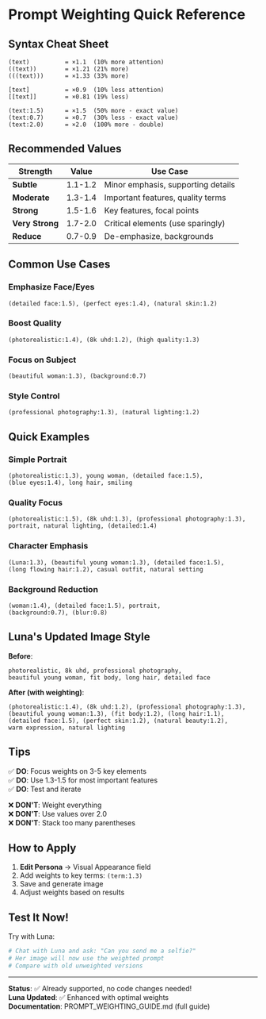 # Prompt Weighting Quick Reference

## Syntax Cheat Sheet

```
(text)          = ×1.1  (10% more attention)
((text))        = ×1.21 (21% more)
(((text)))      = ×1.33 (33% more)

[text]          = ×0.9  (10% less attention)
[[text]]        = ×0.81 (19% less)

(text:1.5)      = ×1.5  (50% more - exact value)
(text:0.7)      = ×0.7  (30% less - exact value)
(text:2.0)      = ×2.0  (100% more - double)
```

## Recommended Values

| Strength | Value | Use Case |
|----------|-------|----------|
| **Subtle** | 1.1-1.2 | Minor emphasis, supporting details |
| **Moderate** | 1.3-1.4 | Important features, quality terms |
| **Strong** | 1.5-1.6 | Key features, focal points |
| **Very Strong** | 1.7-2.0 | Critical elements (use sparingly) |
| **Reduce** | 0.7-0.9 | De-emphasize, backgrounds |

## Common Use Cases

### Emphasize Face/Eyes
```
(detailed face:1.5), (perfect eyes:1.4), (natural skin:1.2)
```

### Boost Quality
```
(photorealistic:1.4), (8k uhd:1.2), (high quality:1.3)
```

### Focus on Subject
```
(beautiful woman:1.3), (background:0.7)
```

### Style Control
```
(professional photography:1.3), (natural lighting:1.2)
```

## Quick Examples

### Simple Portrait
```
(photorealistic:1.3), young woman, (detailed face:1.5), 
(blue eyes:1.4), long hair, smiling
```

### Quality Focus
```
(photorealistic:1.5), (8k uhd:1.3), (professional photography:1.3),
portrait, natural lighting, (detailed:1.4)
```

### Character Emphasis
```
(Luna:1.3), (beautiful young woman:1.3), (detailed face:1.5),
(long flowing hair:1.2), casual outfit, natural setting
```

### Background Reduction
```
(woman:1.4), (detailed face:1.5), portrait, 
(background:0.7), (blur:0.8)
```

## Luna's Updated Image Style

**Before**:
```
photorealistic, 8k uhd, professional photography, 
beautiful young woman, fit body, long hair, detailed face
```

**After (with weighting)**:
```
(photorealistic:1.4), (8k uhd:1.2), (professional photography:1.3), 
(beautiful young woman:1.3), (fit body:1.2), (long hair:1.1), 
(detailed face:1.5), (perfect skin:1.2), (natural beauty:1.2), 
warm expression, natural lighting
```

## Tips

✅ **DO**: Focus weights on 3-5 key elements  
✅ **DO**: Use 1.3-1.5 for most important features  
✅ **DO**: Test and iterate  

❌ **DON'T**: Weight everything  
❌ **DON'T**: Use values over 2.0  
❌ **DON'T**: Stack too many parentheses  

## How to Apply

1. **Edit Persona** → Visual Appearance field
2. Add weights to key terms: `(term:1.3)`
3. Save and generate image
4. Adjust weights based on results

## Test It Now!

Try with Luna:
```bash
# Chat with Luna and ask: "Can you send me a selfie?"
# Her image will now use the weighted prompt
# Compare with old unweighted versions
```

---

**Status**: ✅ Already supported, no code changes needed!  
**Luna Updated**: ✅ Enhanced with optimal weights  
**Documentation**: PROMPT_WEIGHTING_GUIDE.md (full guide)
